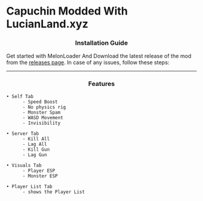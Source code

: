 # Capuchin Modded With LucianLand.xyz

### <p align="center"> Installation Guide </p>

Get started with MelonLoader And Download the latest release of the mod from the [releases page](https://github.com/LucianLand-xyz/CapuchinModded/releases/tag/v1.0). In case of any issues, follow these steps:

-----
### <p align="center"> Features </p>

```
• Self Tab
      - Speed Boost
      - No physics rig
      - Monster Spam
      - WASD Movement
      - Invisibility

• Server Tab
      - Kill All
      - Lag All
      - Kill Gun
      - Lag Gun     

• Visuals Tab
      - Player ESP
      - Monster ESP

• Player List Tab
      - shows the Player List
```

